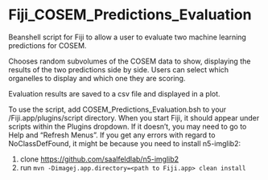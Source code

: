 # Fiji_COSEM_Predictions_Evaluation

Beanshell script for Fiji to allow a user to evaluate two machine learning predictions for COSEM.

Chooses random subvolumes of the COSEM data to show, displaying the results of the two predictions side by side. Users can select which organelles to display and which one they are scoring.

Evaluation results are saved to a csv file and displayed in a plot.

To use the script, add COSEM_Predictions_Evaluation.bsh to your /Fiji.app/plugins/script directory. When you start Fiji, it should appear under scripts within the Plugins dropdown. If it doesn’t, you may need to go to Help and “Refresh Menus”. If you get any errors with regard to NoClassDefFound, it might be because you need to install n5-imglib2:

1. clone  https://github.com/saalfeldlab/n5-imglib2
2. run `mvn -Dimagej.app.directory=<path to Fiji.app> clean install`

